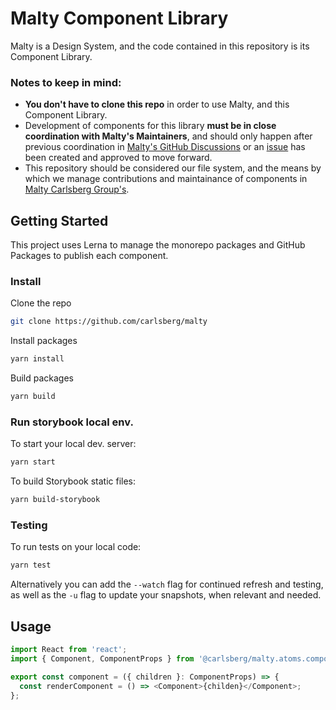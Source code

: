 # Malty Component Library

Malty is a Design System, and the code contained in this repository is its Component Library.

### Notes to keep in mind:

- **You don't have to clone this repo** in order to use Malty, and this Component Library.
- Development of components for this library **must be in close coordination with Malty's Maintainers**, and should only happen after previous coordination in [Malty's GitHub Discussions](https://github.com/CarlsbergGBS/cx-component-library/discussions) or an [issue](https://github.com/CarlsbergGBS/cx-component-library/issues) has been created and approved to move forward.
- This repository should be considered our file system, and the means by which we manage contributions and maintainance of components in [Malty Carlsberg Group's](https://malty.carlsberggroup.com/).

<!-- GETTING STARTED -->

## Getting Started

This project uses Lerna to manage the monorepo packages and GitHub Packages to publish each component.

### Install

Clone the repo

```sh
git clone https://github.com/carlsberg/malty
```

Install packages

```sh
yarn install
```

Build packages

```sh
yarn build
```

### Run storybook local env.

To start your local dev. server:

```bash
yarn start
```

To build Storybook static files:

```bash
yarn build-storybook
```

### Testing

To run tests on your local code:

```bash
yarn test
```

Alternatively you can add the `--watch` flag for continued refresh and testing, as well as the `-u` flag to update your snapshots, when relevant and needed.

## Usage

```typescript
import React from 'react';
import { Component, ComponentProps } from '@carlsberg/malty.atoms.component';

export const component = ({ children }: ComponentProps) => {
  const renderComponent = () => <Component>{childen}</Component>;
};
```
